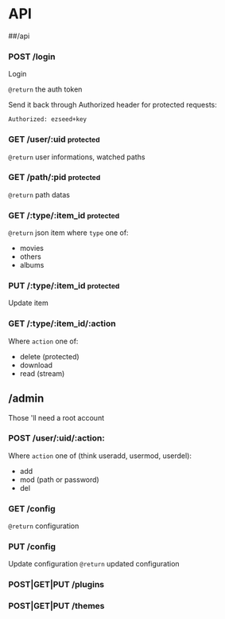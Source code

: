 
# API

##/api

### POST /login
Login

`@return` the auth token

Send it back through Authorized header for protected requests:
```
Authorized: ezseed+key
```

### GET /user/:uid <small>protected</small>
`@return` user informations, watched paths

### GET /path/:pid <small>protected</small>
`@return` path datas

### GET /:type/:item_id <small>protected</small>

`@return` json item where `type` one of:
- movies
- others
- albums

### PUT /:type/:item_id <small>protected</small>

Update item


### GET /:type/:item_id/:action

Where `action` one of:
- delete (protected)
- download
- read (stream)


## /admin

Those 'll need a root account

### POST /user/:uid/:action:

Where `action` one of (think useradd, usermod, userdel):
- add
- mod (path or password)
- del

### GET /config

`@return` configuration

### PUT /config

Update configuration
`@return` updated configuration

### POST|GET|PUT /plugins

### POST|GET|PUT /themes
